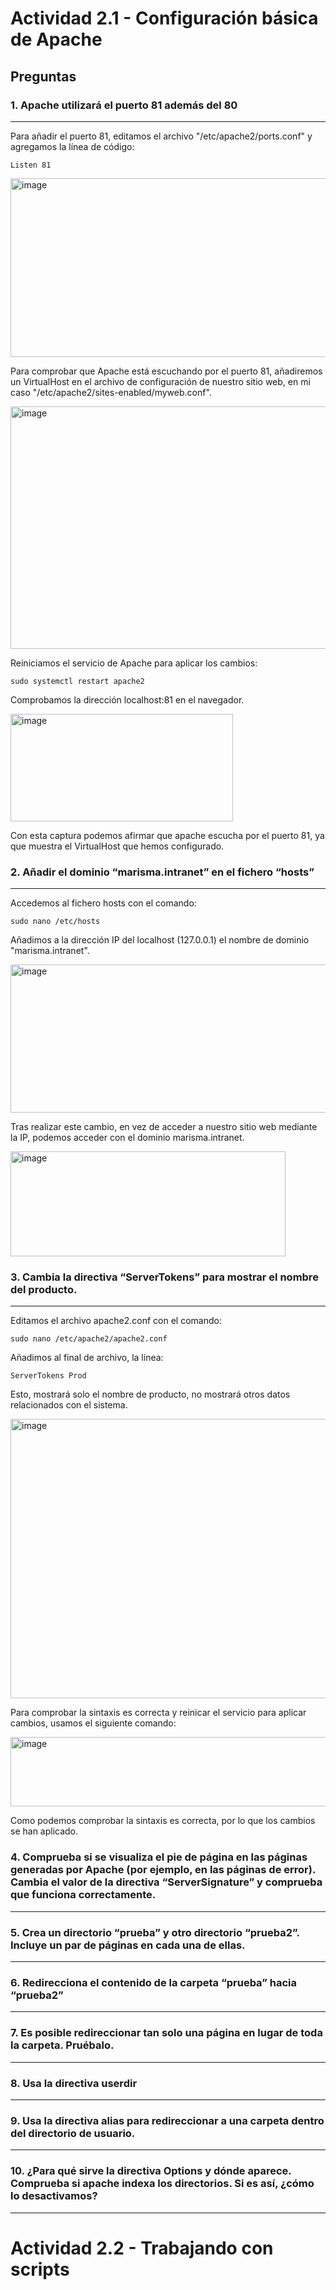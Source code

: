 # Actividad 2.1 - Configuración básica de Apache

## Preguntas

### 1. Apache utilizará el puerto 81 además del 80
-----------------------------------------------
Para añadir el puerto 81, editamos el archivo "/etc/apache2/ports.conf" y agregamos la línea de código:
```
Listen 81
```

<img width="632" height="286" alt="image" src="https://github.com/user-attachments/assets/cee193fa-6712-45fd-9f5d-bffe09a2fa5a" />

Para comprobar que Apache está escuchando por el puerto 81, añadiremos un VirtualHost en el archivo de configuración de nuestro sitio web, en mi caso "/etc/apache2/sites-enabled/myweb.conf".

<img width="551" height="388" alt="image" src="https://github.com/user-attachments/assets/e9e5a03a-728b-452b-9f2c-ddf2cef8221e" />

Reiniciamos el servicio de Apache para aplicar los cambios:
```
sudo systemctl restart apache2
```

Comprobamos la dirección localhost:81 en el navegador.

<img width="356" height="172" alt="image" src="https://github.com/user-attachments/assets/65667b79-156c-4e1b-9344-85c7504ee410" />

Con esta captura podemos afirmar que apache escucha por el puerto 81, ya que muestra el VirtualHost que hemos configurado.

### 2. Añadir el dominio “marisma.intranet” en el fichero “hosts”
-----------------------------------------------
Accedemos al fichero hosts con el comando:
```
sudo nano /etc/hosts
```

Añadimos a la dirección IP del localhost (127.0.0.1) el nombre de dominio "marisma.intranet".

<img width="580" height="237" alt="image" src="https://github.com/user-attachments/assets/6a9c8a52-0a44-4bf5-8062-bd375a5d580d" />

Tras realizar este cambio, en vez de acceder a nuestro sitio web mediante la IP, podemos acceder con el dominio marisma.intranet.

<img width="440" height="168" alt="image" src="https://github.com/user-attachments/assets/e8fab724-55e0-4c8b-b5a1-e3511e3f7980" />

### 3. Cambia la directiva “ServerTokens” para mostrar el nombre del producto.
-----------------------------------------------
Editamos el archivo apache2.conf con el comando:
```
sudo nano /etc/apache2/apache2.conf
```

Añadimos al final de archivo, la línea:
```
ServerTokens Prod
```

Esto, mostrará solo el nombre de producto, no mostrará otros datos relacionados con el sistema.

<img width="857" height="447" alt="image" src="https://github.com/user-attachments/assets/d9c46f94-405b-4e88-ab2e-65bc7f3da9a6" />

Para comprobar la sintaxis es correcta y reinicar el servicio para aplicar cambios, usamos el siguiente comando:

<img width="942" height="111" alt="image" src="https://github.com/user-attachments/assets/1327229f-0776-430e-933f-e7b1015742cd" />

Como podemos comprobar la sintaxis es correcta, por lo que los cambios se han aplicado.

### 4. Comprueba si se visualiza el pie de página en las páginas generadas por Apache (por ejemplo, en las páginas de error). Cambia el valor de la directiva “ServerSignature” y comprueba que funciona correctamente. 
-----------------------------------------------

### 5. Crea un directorio “prueba” y otro directorio “prueba2”. Incluye un par de páginas en cada una de ellas.
-----------------------------------------------

### 6. Redirecciona el contenido de la carpeta “prueba” hacia “prueba2”
-----------------------------------------------

### 7. Es posible redireccionar tan solo una página en lugar de toda la carpeta. Pruébalo.
-----------------------------------------------

### 8. Usa la directiva userdir
-----------------------------------------------

### 9. Usa la directiva alias para redireccionar a una carpeta dentro del directorio de usuario.
-----------------------------------------------

### 10. ¿Para qué sirve la directiva Options y dónde aparece. Comprueba si apache indexa los directorios. Si es así, ¿cómo lo desactivamos?
-----------------------------------------------



# Actividad 2.2 - Trabajando con scripts
